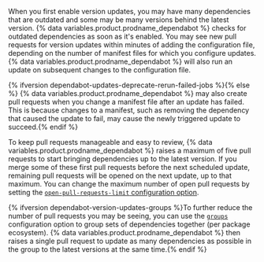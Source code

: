 When you first enable version updates, you may have many dependencies that are outdated and some may be many versions behind the latest version. {% data variables.product.prodname_dependabot %} checks for outdated dependencies as soon as it's enabled. You may see new pull requests for version updates within minutes of adding the configuration file, depending on the number of manifest files for which you configure updates. {% data variables.product.prodname_dependabot %} will also run an update on subsequent changes to the configuration file.

{% ifversion dependabot-updates-deprecate-rerun-failed-jobs %}{% else %}
{% data variables.product.prodname_dependabot %} may also create pull requests when you change a manifest file after an update has failed. This is because changes to a manifest, such as removing the dependency that caused the update to fail, may cause the newly triggered update to succeed.{% endif %}

To keep pull requests manageable and easy to review, {% data variables.product.prodname_dependabot %} raises a maximum of five pull requests to start bringing dependencies up to the latest version. If you merge some of these first pull requests before the next scheduled update, remaining pull requests will be opened on the next update, up to that maximum. You can change the maximum number of open pull requests by setting the [`open-pull-requests-limit` configuration option](/code-security/dependabot/working-with-dependabot/dependabot-options-reference#open-pull-requests-limit).

{% ifversion dependabot-version-updates-groups %}To further reduce the number of pull requests you may be seeing, you can use the [`groups`](/code-security/dependabot/working-with-dependabot/dependabot-options-reference#groups) configuration option to group sets of dependencies together (per package ecosystem). {% data variables.product.prodname_dependabot %} then raises a single pull request to update as many dependencies as possible in the group to the latest versions at the same time.{% endif %}
